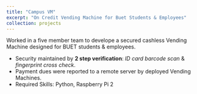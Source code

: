 ```yaml
---
title: "Campus VM"
excerpt: "On Credit Vending Machine for Buet Students & Employees"
collection: projects
---
```

Worked in a five member team to develope a secured cashless Vending Machine designed for BUET
students & employees. <br />
* Security maintained by **2 step verification**: *ID card barcode scan* & *fingerprint cross check*.
* Payment dues were reported to a remote server by deployed Vending Machines.
* Required Skills: Python, Raspberry Pi 2
